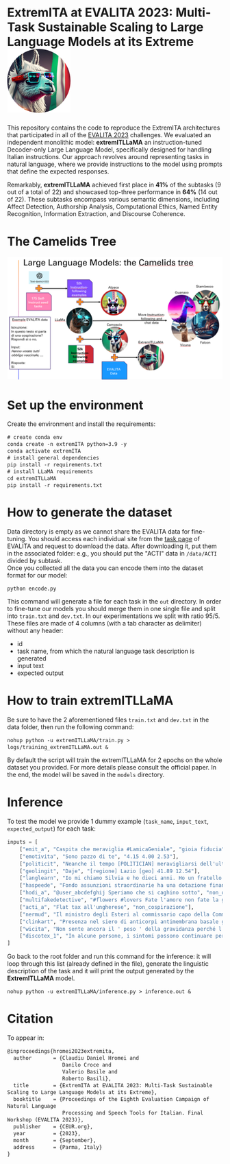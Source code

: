 
# ExtremITA at EVALITA 2023: Multi-Task Sustainable Scaling to Large Language Models at its Extreme ![logo](./docs/logo.png)

This repository contains the code to reproduce the ExtremITA architectures that participated in all of the [EVALITA 2023](https://www.evalita.it/campaigns/evalita-2023/) challenges. We evaluated an independent monolithic model: **extremITLLaMA** an instruction-tuned Decoder-only Large Language Model, specifically designed for handling Italian instructions. Our approach revolves around representing tasks in natural language, where we provide instructions to the model using prompts that define the expected responses.

Remarkably, **extremITLLaMA** achieved first place in **41%** of the subtasks (9 out of a total of 22) and showcased top-three performance in **64%** (14 out of 22). These subtasks encompass various semantic dimensions, including Affect Detection, Authorship Analysis, Computational Ethics, Named Entity Recognition, Information Extraction, and Discourse Coherence.

# The Camelids Tree
![tree](./docs/camelids_tree.png)

# Set up the environment

Create the environment and install the requirements:

```
# create conda env
conda create -n extremITA python=3.9 -y
conda activate extremITA
# install general dependencies
pip install -r requirements.txt
# install LLaMA requirements
cd extremITLLaMA
pip install -r requirements.txt
```

# How to generate the dataset

Data directory is empty as we cannot share the EVALITA data for fine-tuning. You should access each individual site from the [task page](https://www.evalita.it/campaigns/evalita-2023/tasks/) of EVALITA and request to download the data. After downloading it, put them in the associated folder: e.g., you should put the "ACTI" data in `/data/ACTI` divided by subtask.  
Once you collected all the data you can encode them into the dataset format for our model:

```
python encode.py
```

This command will generate a file for each task in the `out` directory. In order to fine-tune our models you should merge them in one single file and split into `train.txt` and `dev.txt`. In our experimentations we split with ratio 95/5.  
These files are made of 4 columns (with a tab character as delimiter) without any header:
- id
- task name, from which the natural language task description is generated
- input text
- expected output


# How to train extremITLLaMA

Be sure to have the 2 aforementioned files `train.txt` and `dev.txt` in the data folder, then run the following command:

```
nohup python -u extremITLLaMA/train.py > logs/training_extremITLLaMA.out &
```

By default the script will train the extremITLLaMA for 2 epochs on the whole dataset you provided. For more details please consult the official paper. In the end, the model will be saved in the `models` directory.


# Inference

To test the model we provide 1 dummy example (`task_name`, `input_text`, `expected_output`) for each task:

```python
inputs = [
    ["emit_a", "Caspita che meraviglia #LamicaGeniale", "gioia fiducia"],
    ["emotivita", "Sono pazzo di te", "4.15 4.00 2.53"],
    ["politicit", "Neanche il tempo [POLITICIAN] meravigliarsi dell'ultima assurdità, che [POLITICIAN] #[POLITICAL_PARTY] sforna un'altra proposta inutile e bislacca. L'ultima quella [POLITICIAN] bonus per i matrimoni in chiesa. Propaganda a cui le persone, impegnate con ben altre priorità, non abboccheranno. 30 anni dopo ancora in piazza Tienanmen. @user Ironia, questa sconosciuta. . Si occupi [POLITICIAN] cose più serie, Direttore. . Io mi curerò [POLITICIAN] utilizzare le virgolette [POLITICIAN] prossima volta onde evitarLe l'incombenza [POLITICIAN] commentare quel che scrive una deputata dell'opposizione mentre il governo massacra il Paese. E Lei tace. Saluti. @user Cercherò [POLITICIAN] farla uscire meglio [POLITICIAN] prossima volta. Grazie!", "donna sinistra centrosinistra"],
    ["geolingit", "Daje", "[regione] Lazio [geo] 41.89 12.54"],
    ["langlearn", "Io mi chiamo Silvia e ho dieci anni. Ho un fratello di quattordici anni; se pensate sia bello averne uno più grande vi sbagliate. Vorrei che il mio fratello andasse via, però non so cosa farei senza di lui. Gli voglio bene e so, anche se in realtà non lo so, che anche lui mi vuole “bene”. [SEP] I miti di ieri erano rappresentati da una favola con eroi rimasti ancora oggi famosi, mentre i miti di oggi sono persone che quando finisce la loro carriera vengono dimenticati da quasi tutti. Il mio mito in canzone e spettacolo è Selena Gomez. Anche se ora, tutti la odiano perché si è fidanzata con Justin Biber a me piace comunque e non mi importa di tutto quello che pensano gli altri. Le sue canzoni sono bellissime!", "corretto"],
    ["haspeede", "Fondo assunzioni straordinarie ha una dotazione finanziaria rilevante #leggedibilancio", "non_odio"],
    ["hodi_a", "@user_abcdefghij Speriamo che si caghino sotto", "non_omotransfobico"],
    ["multifakedetective", "#flowers #lovers Fate l'amore non fate la guerra. Marc Chagall, 'Il mazzo di fiori degli amanti', 1926. #art #painting #marcchagall #NoWars https://t.co/XahcLle4SK", "probabilmente vero"],
    ["acti_a", "Flat tax all'ungherese", "non_cospirazione"],
    ["nermud", "Il ministro degli Esteri al commissario capo della Commissione alleata", "[ORG] Commissione alleata"],
    ["clinkart", "Presenza nel siero di anticorpi antimembrana basale glomerulare (anti MBG); negativa la ricerca di anticorpi anti citoplasma dei neutrofili (ANCA).", "[BREL] negativa [SEP] anticorpi [EREL] [BREL] negativa [SEP] ANCA [EREL]"],
    ["wicita", "Non sente ancora il ' peso ' della gravidanza perché l' aumento dell' addome è contenuto e i timori dei primi mesi sono ormai [BT1] superati  [ET1] . [SEP] I provvedimenti di utilizzazione possono essere adottati soltanto nei riguardi di personale che abbia [BT2] superato  [ET2] il periodo di prova.", "uguale"],
    ["discotex_1", "In alcune persone, i sintomi possono continuare per anni. Nella maggior parte dei pazienti, questi sintomi sono seguiti da movimenti involontari e dalla comparsa di un elettroencefalogramma atipico. La maggior parte dei pazienti muore a sei mesi dall'esordio, spesso a causa di infezioni intercorrenti quali polmoniti dovute al deterioramento del riflesso della tosse. [SEP] La prima, allo stato nativo, è solubile in acqua ed è presente nelle cellule sane.", "non_coerente"]
]
```

Go back to the root folder and run this command for the inference: it will loop through this list (already defined in the file), generate the linguistic description of the task and it will print the output generated by the **ExtremITLLaMA** model.

```
nohup python -u extremITLLaMA/inference.py > inference.out &
```


# Citation
To appear in:
```
@inproceedings{hromei2023extremita,
  author       = {Claudiu Daniel Hromei and
                  Danilo Croce and
                  Valerio Basile and
                  Roberto Basili},
  title        = {ExtremITA at EVALITA 2023: Multi-Task Sustainable Scaling to Large Language Models at its Extreme},
  booktitle    = {Proceedings of the Eighth Evaluation Campaign of Natural Language
                  Processing and Speech Tools for Italian. Final Workshop (EVALITA 2023)},
  publisher    = {CEUR.org},
  year         = {2023},
  month        = {September},
  address      = {Parma, Italy}
}
```
